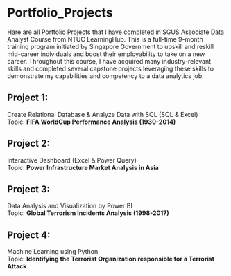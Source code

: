 # Portfolio_Projects
Hare are all Portfolio Projects that I have completed in SGUS Associate Data Analyst Course from NTUC LearningHub. 
This is a full-time 9-month training program initiated by Singapore Government to upskill and reskill mid-career individuals and boost their employability to take on a new career.
Throughout this course, I have acquired many industry-relevant skills and completed several capstone projects leveraging these skills to demonstrate my capabilities and competency to a data analytics job.
## Project 1:   
Create Relational Database & Analyze Data with SQL (SQL & Excel)<br>
Topic: **FIFA WorldCup Performance Analysis (1930-2014)**

## Project 2:   
Interactive Dashboard (Excel & Power Query)<br>
Topic: **Power Infrastructure Market Analysis in Asia**

## Project 3:   
Data Analysis and Visualization by Power BI<br>
Topic: **Global Terrorism Incidents Analysis (1998-2017)**

## Project 4:   
Machine Learning using Python<br>
Topic: **Identifying the Terrorist Organization responsible for a Terrorist Attack**
